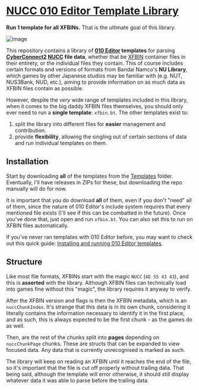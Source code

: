 # [NUCC 010 Editor Template Library](https://github.com/KojoBailey/NUCC-010-Template-Library/)
**Run 1 template for all XFBINs.** That is the ultimate goal of this library.

![image](https://github.com/KojoBailey/NUCC-010-Template-Library/assets/50509420/82a9df28-c956-4d1b-a501-f527cac03917)

This repository contains a library of **[010 Editor](https://jojomodding.miraheze.org/wiki/010_Editor) templates** for parsing **[CyberConnect2](https://jojomodding.miraheze.org/wiki/CyberConnect2) [NUCC](https://jojomodding.miraheze.org/wiki/NUCC) file data**, whether that be [XFBIN](https://jojomodding.miraheze.org/wiki/XFBIN) container files in their entirety, or the individual files they contain. This of course includes certain formats and versions of formats from Bandai Namco's **NU Library**, which games by other Japanese studios may be familiar with (e.g. NUT, NUS3Bank, NUD, etc.), aiming to provide information on as much data as XFBIN files contain as possible.

However, despite the *very* wide range of templates included in this library, when it comes to the big daddy XFBIN files themselves, you should only ever need to run a **single template**: `xfbin.bt`. The other templates exist to:
1. split the library into different files for **easier** management and contribution.
2. provide **flexibility**, allowing the singling out of certain sections of data and run individual templates on them.

## Installation
Start by downloading **all** of the templates from the [Templates](https://github.com/KojoBailey/NUCC-010-Template-Library/tree/main/Templates) folder. Eventually, I'll have releases in ZIPs for these, but downloading the repo manually will do for now.

It is important that you do download **all** of them, even if you don't "need" all of them, since the nature of 010 Editor's include system requires that every mentioned file exists (I'll see if this can be combatted in the future). Once you've done that, just open and run `xfbin.bt`. You can also set this to run on XFBIN files automatically.

If you've never ran templates with 010 Editor before, you may want to check out this quick guide: [Installing and running 010 Editor templates](https://jojomodding.miraheze.org/wiki/Guide:Installing_and_running_010_Editor_templates).

## Structure
Like most file formats, XFBINs start with the magic `NUCC` (`4E 55 43 43`), and this is **asserted** with the library. Although XFBIN files can technically load into games fine without this "magic", the library requires it anyway to verify.

After the XFBIN version and flags is then the XFBIN metadata, which is an `nuccChunkIndex`. It's strange that this data is in its own chunk, considering it literally contains the information necessary to identify it in the first place, and as such, this is always expected to be the first chunk - as the games do as well.

Then, are the rest of the chunks split into **pages** depending on `nuccChunkPage` chunks. These are structs that can be expanded to view focused data. Any data that is currently unrecognised is marked as such.

The library will keep on reading an XFBIN until it reaches the end of the file, so it's important that the file is cut off properly without trailing data. That being said, although the template will error otherwise, it should still display whatever data it was able to parse before the trailing data.
